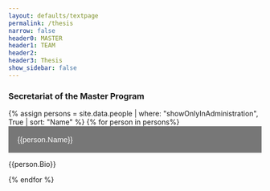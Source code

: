 ```yaml
---
layout: defaults/textpage
permalink: /thesis
narrow: false
header0: MASTER
header1: TEAM
header2:
header3: Thesis
show_sidebar: false
---
```

<head>
<style>
.collapsible {
  background-color: #777;
  color: white;
  cursor: pointer;
  padding: 18px;
  width: 100%;
  border: none;
  text-align: left;
  outline: none;
  font-size: 15px;
}

.active, .collapsible:hover {
  background-color: #555;
}

.content_c {
  padding: 0 18px;
  max-height: 0;
  overflow: hidden;
  transition: max-height 0.2s ease-out;
  background-color: #f1f1f1;
}
</style>
</head>

<body>
<div class="container mt-5">
 <h3 class="mt-5 mb-3 colored-main">
    Secretariat of the Master Program
  </h3>
  
  {% assign persons = site.data.people | where: "showOnlyInAdministration", True | sort: "Name" %}
  {% for person in persons%}
    <button class="collapsible">{{person.Name}}</button>
     <div class="content_c">
       <p>{{person.Bio}}</p>
     </div>
  {% endfor %}
</div>

<script>
var coll = document.getElementsByClassName("collapsible");
var i;

for (i = 0; i < coll.length; i++) {
  coll[i].addEventListener("click", function() {
    this.classList.toggle("active");
    var content = this.nextElementSibling;
    if (content.style.maxHeight){
      content.style.maxHeight = null;
    } else {
      content.style.maxHeight = content.scrollHeight + "px";
    } 
  });
}
</script>
</body>
